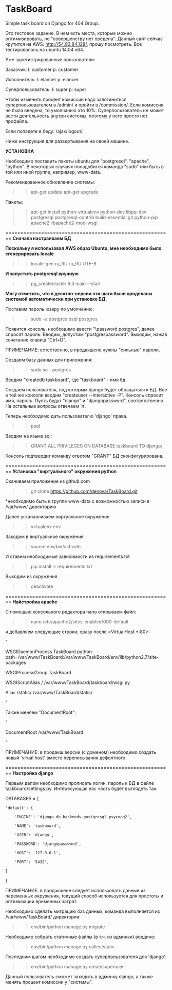 # TaskBoard
Simple task board on Django for 404 Group.

Это тестовое задание. В нем есть места, которые можно оптимизировать, но "совершенству нет предела". Данный сайт сейчас крутится на AWS: http://54.93.84.128/, прошу посмотреть. Все тестировалось на ubuntu 14.04 x64.

Уже зарегистрированные пользователи:

Заказчик:
l: customer
p: customer

Исполнитель:
l: elancer
p: elancer

Суперпользователь:
l: super
p: super

Чтобы изменить процент комиссии надо залогиниться суперпользователем в /admin/ и пройти в /commission/. Если комиссия не была введена, то умолчанию это 10%. Суперпользователь не может вести деятельность внутри системы, поэтому у него просто нет профайла.

Если попадете в беду: /ajax/logout/

Ниже инструкция для развертывания на своей машине.

**УСТАНОВКА**

Необходимо поставить пакеты ubuntu для "postgresql", "apache", "python". В некоторых случаях понадобится команда "sudo" или быть в той или иной группе, например, www-data.

Рекомендованное обновление системы:
>> apt-get update
>> apt-get upgrade

Пакеты:
>>apt-get install python-virtualenv python-dev libpq-dev postgresql postgresql-contrib build-essential git python-pip apache2 libapache2-mod-wsgi

========================================================
**Сначала настраиваем БД**

**Поскольку я использовал AWS образ Ubuntu, мне необходимо было сгенерировать locale**
>> locale-gen ru_RU ru_RU.UTF-8

**И запустить postgresql вручную**
>> pg_createcluster 9.3 main --start

**Могу отметить, что в десктоп-версии эти шаги были проделаны системой автоматически при установке БД.**

Поставим пароль юзеру по умолчанию:
>> sudo -u postgres psql postgres

Появится консоль, необходимо ввести "\password postgres", далее спросят пароль. Вводим, допустим "postgrespassword". Выходим, нажав сочетание клавиш "Ctrl+D".

ПРИМЕЧАНИЕ: естественно, в продакшене нужны "сильные" пароли.

Создаем базу данных для приложения:
>> sudo su - postgres

Вводим "createdb taskboard", где "taskboard" - имя бд.

Создаем пользователя, под которым django будет обращаться к БД. Все в той же консоли вводим "createuser --interactive -P". Консоль спросит имя, пароль. Пусть будут "django" и "djangopassword", соответственно. На остальные вопросы отвечаем 'n'.

Теперь необходимо дать пользователю 'django' права.
>> psql

Вводим на языке sql:
>> GRANT ALL PRIVILEGES ON DATABASE taskboard TO django;

Консоль подтвердит команду ответом "GRANT"
БД сконфигурирована.

========================================================
**Установка "виртуального" окружения python**

Скачиваем приложение из github.com
>> git clone https://github.com/denova/TaskBoard.git

*необходимо быть в группе www-data с возможностью записи в /var/www/ директорию

Далее устанавливаем виртуальное окружение
>> virtualenv env

Заходим в виртуальное окружение
>> source env/bin/activate

И ставим необходимые зависимости из requirements.txt
>> pip install -r requirements.txt

Выходим из окружения
>> deactivate

========================================================
**Найстройка apache**

С помощью консольного редактора nano открываем файл:
>> nano /etc/apache2/sites-enabled/000-default

и добавляем следующие строки, сразу после \<VirtualHost *:80\>:

"

WSGIDaemonProcess TaskBoard python-path=/var/www/TaskBoard:/var/www/TaskBoard/env/lib/python2.7/site-packages

WSGIProcessGroup TaskBoard

WSGIScriptAlias / /var/www/TaskBoard/taskboard/wsgi.py

Alias /static/ /var/www/TaskBoard/static/

"

Также меняем "DocumentRoot":

"

DocumentRoot /var/www/TaskBoard

"

ПРИМЕЧАНИЕ: в продакш версии (с доменом) необходимо создать новый 'virual host' вместо переписывания дефолтного.

========================================================
**Настройка django**

Первым делом необходимо прописать логин, пароль к БД в файле taskboard/settings.py. Интересующая нас часть будет выглядеть так:

DATABASES = {

    'default': {

        'ENGINE': 'django.db.backends.postgresql_psycopg2',

        'NAME': 'taskboard',

        'USER': 'django',

        'PASSWORD': 'djangopassword',

        'HOST': '127.0.0.1',

        'PORT': '5432',

    }

}

ПРИМЕЧАНИЕ: в продакшене следует использовать данные из переменных окружения, текущий способ используется для простоты и оптимизации временных затрат.

Необходимо сделать миграцию баз данных, команда выполняется из /var/www/TaskBoard/ директории:
>> env/bin/python manage.py migrate

Необходимо собрать статичные файлы (в т.ч. из админки) воедино:
>> env/bin/python manage.py collectstatic

Последним шагом необходимо создать суперпользователя для 'django':
>> env/bin/python manage.py createsuperuser

Данный пользователь сможет заходить в админку django, а также менять процент комиссии у "системы".
